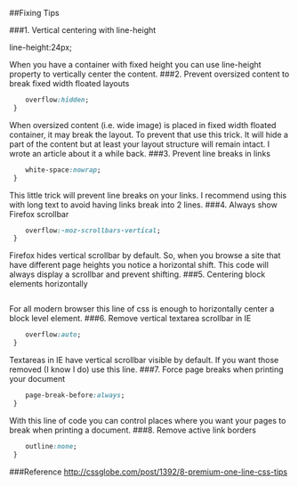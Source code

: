 
##Fixing Tips

###1. Vertical centering with line-height

line-height:24px;

When you have a container with fixed height you can use line-height property to vertically center the content.
###2. Prevent oversized content to break fixed width floated layouts

```css
 	overflow:hidden;
 }
 ```
When oversized content (i.e. wide image) is placed in fixed width floated container, it may break the layout. To prevent that use this trick. It will hide a part of the content but at least your layout structure will remain intact.
I wrote an article about it a while back.
###3. Prevent line breaks in links

```css
 	white-space:nowrap;
 }
 ```
This little trick will prevent line breaks on your links. I recommend using this with long text to avoid having links break into 2 lines.
###4. Always show Firefox scrollbar

```css
 	overflow:-moz-scrollbars-vertical;
 }
 ```
Firefox hides vertical scrollbar by default. So, when you browse a site that have different page heights you notice a horizontal shift. This code will always display a scrollbar and prevent shifting.
###5. Centering block elements horizontally

```css
 ```
For all modern browser this line of css is enough to horizontally center a block level element.
###6. Remove vertical textarea scrollbar in IE

```css
 	overflow:auto;
 }
 ```
Textareas in IE have vertical scrollbar visible by default. If you want those removed (I know I do) use this line.
###7. Force page breaks when printing your document

```css
 	page-break-before:always;
 }
 ```
With this line of code you can control places where you want your pages to break when printing a document.
###8. Remove active link borders

```css
 	outline:none;
 }
 ```

###Reference
http://cssglobe.com/post/1392/8-premium-one-line-css-tips



